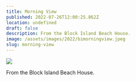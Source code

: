 ```yaml
---
title: Morning View
published: 2022-07-26T12:00:25.862Z
location: undefined
draft: false
description: From the Block Island Beach House. 
image: /assets/images/2022/bimorningview.jpeg
slug: morning-view
---
```


![](/assets/images/2022/bimorningview.jpeg)

From the Block Island Beach House. 